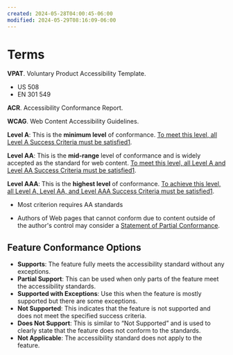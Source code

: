 ```yaml
---
created: 2024-05-28T04:00:45-06:00
modified: 2024-05-29T08:16:09-06:00
---
```


# Terms

**VPAT**. Voluntary Product Accessibility Template.

- US 508
- EN 301 549

**ACR**. Accessibility Conformance Report.

**WCAG**. Web Content Accessibility Guidelines.

**Level A**: This is the **minimum level** of conformance. [To meet this level, all Level A Success Criteria must be satisfied](https://www.w3.org/WAI/WCAG21/Understanding/conformance)[1](https://www.w3.org/WAI/WCAG21/Understanding/conformance).

**Level AA**: This is the **mid-range** level of conformance and is widely accepted as the standard for web content. [To meet this level, all Level A and Level AA Success Criteria must be satisfied](https://www.w3.org/WAI/WCAG21/Understanding/conformance)[1](https://www.w3.org/WAI/WCAG21/Understanding/conformance).

**Level AAA**: This is the **highest level** of conformance. [To achieve this level, all Level A, Level AA, and Level AAA Success Criteria must be satisfied](https://www.w3.org/WAI/WCAG21/Understanding/conformance)[1](https://www.w3.org/WAI/WCAG21/Understanding/conformance).

-   Most criterion requires AA standards

-   Authors of Web pages that cannot conform due to content outside of the author's control may consider a [Statement of Partial Conformance](https://www.w3.org/WAI/WCAG21/Understanding/conformance#conformance-partial).

## Feature Conformance Options

-   **Supports**: The feature fully meets the accessibility standard without any exceptions.
-   **Partial Support**: This can be used when only parts of the feature meet the accessibility standards.
-   **Supported with Exceptions**: Use this when the feature is mostly supported but there are some exceptions.
-   **Not Supported**: This indicates that the feature is not supported and does not meet the specified success criteria.
-   **Does Not Support**: This is similar to “Not Supported” and is used to clearly state that the feature does not conform to the standards.
-   **Not Applicable**: The accessibility standard does not apply to the feature.
